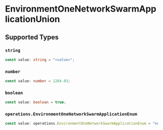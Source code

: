 # EnvironmentOneNetworkSwarmApplicationUnion


## Supported Types

### `string`

```typescript
const value: string = "<value>";
```

### `number`

```typescript
const value: number = 1284.03;
```

### `boolean`

```typescript
const value: boolean = true;
```

### `operations.EnvironmentOneNetworkSwarmApplicationEnum`

```typescript
const value: operations.EnvironmentOneNetworkSwarmApplicationEnum = "null";
```

